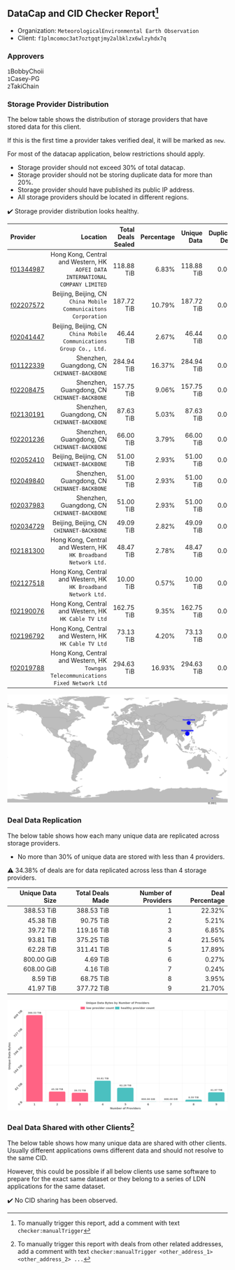 ## DataCap and CID Checker Report[^1]
 - Organization: `MeteorologicalEnvironmental Earth Observation`
 - Client: `f1plmcomoc3at7oztgqtjmy2albklzx6wlzyhdx7q`
### Approvers
`1`BobbyChoii<br/>`1`Casey-PG<br/>`2`TakiChain

### Storage Provider Distribution
The below table shows the distribution of storage providers that have stored data for this client.

If this is the first time a provider takes verified deal, it will be marked as `new`.

For most of the datacap application, below restrictions should apply.
 - Storage provider should not exceed 30% of total datacap.
 - Storage provider should not be storing duplicate data for more than 20%.
 - Storage provider should have published its public IP address.
 - All storage providers should be located in different regions.

✔️ Storage provider distribution looks healthy.

| Provider                                              |                                                                              Location | Total Deals Sealed | Percentage | Unique Data | Duplicate Deals |
| :---------------------------------------------------- | ------------------------------------------------------------------------------------: | -----------------: | ---------: | ----------: | --------------: |
| [f01344987](https://filfox.info/en/address/f01344987) |     Hong Kong, Central and Western, HK<br/>`AOFEI DATA INTERNATIONAL COMPANY LIMITED` |         118.88 TiB |      6.83% |  118.88 TiB |           0.00% |
| [f02207572](https://filfox.info/en/address/f02207572) |                    Beijing, Beijing, CN<br/>`China Mobile Communicaitons Corporation` |         187.72 TiB |     10.79% |  187.72 TiB |           0.00% |
| [f02041447](https://filfox.info/en/address/f02041447) |                Beijing, Beijing, CN<br/>`China Mobile Communications Group Co., Ltd.` |          46.44 TiB |      2.67% |   46.44 TiB |           0.00% |
| [f01122339](https://filfox.info/en/address/f01122339) |                                       Shenzhen, Guangdong, CN<br/>`CHINANET-BACKBONE` |         284.94 TiB |     16.37% |  284.94 TiB |           0.00% |
| [f02208475](https://filfox.info/en/address/f02208475) |                                       Shenzhen, Guangdong, CN<br/>`CHINANET-BACKBONE` |         157.75 TiB |      9.06% |  157.75 TiB |           0.00% |
| [f02130191](https://filfox.info/en/address/f02130191) |                                       Shenzhen, Guangdong, CN<br/>`CHINANET-BACKBONE` |          87.63 TiB |      5.03% |   87.63 TiB |           0.00% |
| [f02201236](https://filfox.info/en/address/f02201236) |                                       Shenzhen, Guangdong, CN<br/>`CHINANET-BACKBONE` |          66.00 TiB |      3.79% |   66.00 TiB |           0.00% |
| [f02052410](https://filfox.info/en/address/f02052410) |                                          Beijing, Beijing, CN<br/>`CHINANET-BACKBONE` |          51.00 TiB |      2.93% |   51.00 TiB |           0.00% |
| [f02049840](https://filfox.info/en/address/f02049840) |                                       Shenzhen, Guangdong, CN<br/>`CHINANET-BACKBONE` |          51.00 TiB |      2.93% |   51.00 TiB |           0.00% |
| [f02037983](https://filfox.info/en/address/f02037983) |                                       Shenzhen, Guangdong, CN<br/>`CHINANET-BACKBONE` |          51.00 TiB |      2.93% |   51.00 TiB |           0.00% |
| [f02034729](https://filfox.info/en/address/f02034729) |                                          Beijing, Beijing, CN<br/>`CHINANET-BACKBONE` |          49.09 TiB |      2.82% |   49.09 TiB |           0.00% |
| [f02181300](https://filfox.info/en/address/f02181300) |                    Hong Kong, Central and Western, HK<br/>`HK Broadband Network Ltd.` |          48.47 TiB |      2.78% |   48.47 TiB |           0.00% |
| [f02127518](https://filfox.info/en/address/f02127518) |                    Hong Kong, Central and Western, HK<br/>`HK Broadband Network Ltd.` |          10.00 TiB |      0.57% |   10.00 TiB |           0.00% |
| [f02190076](https://filfox.info/en/address/f02190076) |                              Hong Kong, Central and Western, HK<br/>`HK Cable TV Ltd` |         162.75 TiB |      9.35% |  162.75 TiB |           0.00% |
| [f02196792](https://filfox.info/en/address/f02196792) |                              Hong Kong, Central and Western, HK<br/>`HK Cable TV Ltd` |          73.13 TiB |      4.20% |   73.13 TiB |           0.00% |
| [f02019788](https://filfox.info/en/address/f02019788) | Hong Kong, Central and Western, HK<br/>`Towngas Telecommunications Fixed Network Ltd` |         294.63 TiB |     16.93% |  294.63 TiB |           0.00% |

<img src="https://raw.githubusercontent.com/data-preservation-programs/filplus-checker-assets/main/filecoin-project/filecoin-plus-large-datasets/issues/1802/1690802514554.png"/>

### Deal Data Replication
The below table shows how each many unique data are replicated across storage providers.

- No more than 30% of unique data are stored with less than 4 providers.

⚠️ 34.38% of deals are for data replicated across less than 4 storage providers.

| Unique Data Size | Total Deals Made | Number of Providers | Deal Percentage |
| ---------------: | ---------------: | ------------------: | --------------: |
|       388.53 TiB |       388.53 TiB |                   1 |          22.32% |
|        45.38 TiB |        90.75 TiB |                   2 |           5.21% |
|        39.72 TiB |       119.16 TiB |                   3 |           6.85% |
|        93.81 TiB |       375.25 TiB |                   4 |          21.56% |
|        62.28 TiB |       311.41 TiB |                   5 |          17.89% |
|       800.00 GiB |         4.69 TiB |                   6 |           0.27% |
|       608.00 GiB |         4.16 TiB |                   7 |           0.24% |
|         8.59 TiB |        68.75 TiB |                   8 |           3.95% |
|        41.97 TiB |       377.72 TiB |                   9 |          21.70% |

<img src="https://raw.githubusercontent.com/data-preservation-programs/filplus-checker-assets/main/filecoin-project/filecoin-plus-large-datasets/issues/1802/1690802515267.png"/>

### Deal Data Shared with other Clients[^3]
The below table shows how many unique data are shared with other clients.
Usually different applications owns different data and should not resolve to the same CID.

However, this could be possible if all below clients use same software to prepare for the exact same dataset or they belong to a series of LDN applications for the same dataset.

✔️ No CID sharing has been observed.

[^1]: To manually trigger this report, add a comment with text `checker:manualTrigger`

[^2]: Deals from those addresses are combined into this report as they are specified with `checker:manualTrigger`

[^3]: To manually trigger this report with deals from other related addresses, add a comment with text `checker:manualTrigger <other_address_1> <other_address_2> ...`
